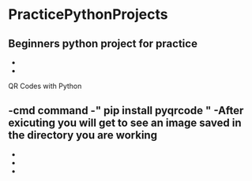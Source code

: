 # PracticePythonProjects
Beginners python project for practice
-
-
-

QR Codes with Python

-cmd command
-" pip install pyqrcode "
-After exicuting you will get to see an image saved in the directory you are working
-
-
-
-


